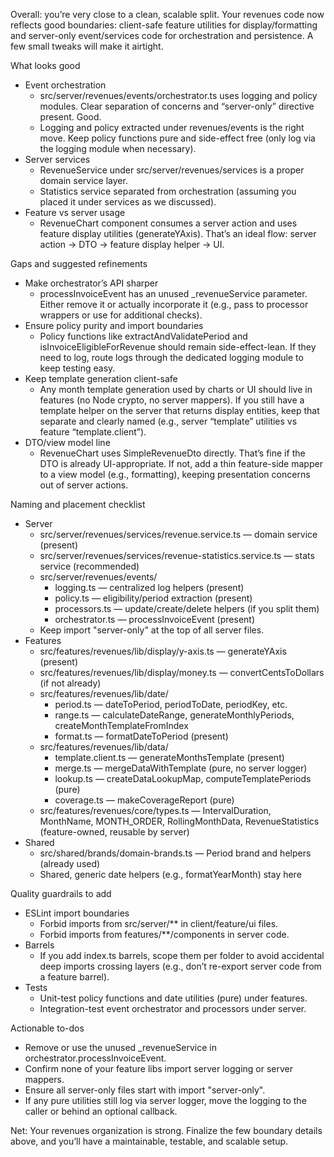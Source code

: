 Overall: you’re very close to a clean, scalable split. Your revenues code now reflects good boundaries: client-safe feature utilities for display/formatting and server-only event/services code for orchestration and persistence. A few small tweaks will make it airtight.

What looks good
- Event orchestration
    - src/server/revenues/events/orchestrator.ts uses logging and policy modules. Clear separation of concerns and “server-only” directive present. Good.
    - Logging and policy extracted under revenues/events is the right move. Keep policy functions pure and side-effect free (only log via the logging module when necessary).
- Server services
    - RevenueService under src/server/revenues/services is a proper domain service layer.
    - Statistics service separated from orchestration (assuming you placed it under services as we discussed).
- Feature vs server usage
    - RevenueChart component consumes a server action and uses feature display utilities (generateYAxis). That’s an ideal flow: server action → DTO → feature display helper → UI.

Gaps and suggested refinements
- Make orchestrator’s API sharper
    - processInvoiceEvent has an unused _revenueService parameter. Either remove it or actually incorporate it (e.g., pass to processor wrappers or use for additional checks).
- Ensure policy purity and import boundaries
    - Policy functions like extractAndValidatePeriod and isInvoiceEligibleForRevenue should remain side-effect-lean. If they need to log, route logs through the dedicated logging module to keep testing easy.
- Keep template generation client-safe
    - Any month template generation used by charts or UI should live in features (no Node crypto, no server mappers). If you still have a template helper on the server that returns display entities, keep that separate and clearly named (e.g., server “template” utilities vs feature “template.client”).
- DTO/view model line
    - RevenueChart uses SimpleRevenueDto directly. That’s fine if the DTO is already UI-appropriate. If not, add a thin feature-side mapper to a view model (e.g., formatting), keeping presentation concerns out of server actions.

Naming and placement checklist
- Server
    - src/server/revenues/services/revenue.service.ts — domain service (present)
    - src/server/revenues/services/revenue-statistics.service.ts — stats service (recommended)
    - src/server/revenues/events/
        - logging.ts — centralized log helpers (present)
        - policy.ts — eligibility/period extraction (present)
        - processors.ts — update/create/delete helpers (if you split them)
        - orchestrator.ts — processInvoiceEvent (present)
    - Keep import "server-only" at the top of all server files.
- Features
    - src/features/revenues/lib/display/y-axis.ts — generateYAxis (present)
    - src/features/revenues/lib/display/money.ts — convertCentsToDollars (if not already)
    - src/features/revenues/lib/date/
        - period.ts — dateToPeriod, periodToDate, periodKey, etc.
        - range.ts — calculateDateRange, generateMonthlyPeriods, createMonthTemplateFromIndex
        - format.ts — formatDateToPeriod (present)
    - src/features/revenues/lib/data/
        - template.client.ts — generateMonthsTemplate (present)
        - merge.ts — mergeDataWithTemplate (pure, no server logger)
        - lookup.ts — createDataLookupMap, computeTemplatePeriods (pure)
        - coverage.ts — makeCoverageReport (pure)
    - src/features/revenues/core/types.ts — IntervalDuration, MonthName, MONTH_ORDER, RollingMonthData, RevenueStatistics (feature-owned, reusable by server)
- Shared
    - src/shared/brands/domain-brands.ts — Period brand and helpers (already used)
    - Shared, generic date helpers (e.g., formatYearMonth) stay here

Quality guardrails to add
- ESLint import boundaries
    - Forbid imports from src/server/** in client/feature/ui files.
    - Forbid imports from features/**/components in server code.
- Barrels
    - If you add index.ts barrels, scope them per folder to avoid accidental deep imports crossing layers (e.g., don’t re-export server code from a feature barrel).
- Tests
    - Unit-test policy functions and date utilities (pure) under features.
    - Integration-test event orchestrator and processors under server.

Actionable to-dos
- Remove or use the unused _revenueService in orchestrator.processInvoiceEvent.
- Confirm none of your feature libs import server logging or server mappers.
- Ensure all server-only files start with import "server-only".
- If any pure utilities still log via server logger, move the logging to the caller or behind an optional callback.

Net: Your revenues organization is strong. Finalize the few boundary details above, and you’ll have a maintainable, testable, and scalable setup.
